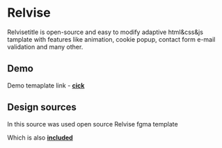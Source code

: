 # Relvise

Relvisetitle is open-source and easy to modify adaptive html&css&js tamplate with features like animation, cookie popup, contact form e-mail validation and many other.


## Demo

Demo temaplate link - [**cick**](https://avdebor.github.io/Relvisetitle/)

## Design sources

In this source was used open source Relvise fgma template

Which is also [**included**](https://github.com/avdebor/Relvisetitle/blob/main/template.fig?raw=true)
